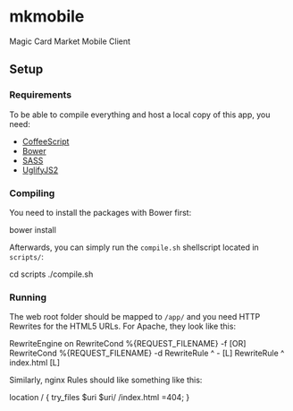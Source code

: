 # mkmobile

Magic Card Market Mobile Client

## Setup

### Requirements

To be able to compile everything and host a local copy of this app, you need:

* [CoffeeScript](http://coffeescript.org/)
* [Bower](http://bower.io/)
* [SASS](http://sass-lang.com/)
* [UglifyJS2](https://github.com/mishoo/UglifyJS2)

### Compiling

You need to install the packages with Bower first:

  bower install
  
Afterwards, you can simply run the `compile.sh` shellscript located in `scripts/`:

  cd scripts
  ./compile.sh

### Running

The web root folder should be mapped to `/app/` and you need HTTP Rewrites for the HTML5 URLs.
For Apache, they look like this:

  RewriteEngine on
  RewriteCond %{REQUEST_FILENAME} -f [OR]
  RewriteCond %{REQUEST_FILENAME} -d
  RewriteRule ^ - [L]
  RewriteRule ^ index.html [L]
  
Similarly, nginx Rules should like something like this:

  location / {
    try_files $uri $uri/ /index.html =404;
  }